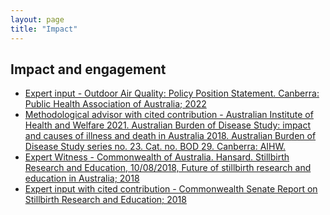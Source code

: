 ```yaml
---
layout: page 
title: "Impact"
---
```


## Impact and engagement

* [Expert input - Outdoor Air Quality: Policy Position Statement. Canberra: Public Health Association of Australia; 2022](https://www.phaa.net.au/advocacy-policy/policy-position-statements)
* [Methodological advisor with cited contribution - Australian Institute of Health and Welfare 2021. Australian Burden of Disease Study: impact and causes of illness 
and death in Australia 2018. Australian Burden of Disease Study series no. 23. Cat. no. BOD 29. Canberra: AIHW.](https://doi.org/10.25816/5ps1-j259)
* [Expert Witness - Commonwealth of Australia. Hansard. Stillbirth Research and Education, 10/08/2018, Future of stillbirth research and education in Australia; 2018](https://parlinfo.aph.gov.au/parlInfo/search/display/display.w3p;db=COMMITTEES;id=committees%2Fcommsen%2F12910144-af54-4ab2-b2c7-9b84f2e1c69c%2F0005;query=Id%3A%22committees%2Fcommsen%2F12910144-af54-4ab2-b2c7-9b84f2e1c69c%2F0004%22)
* [Expert input with cited contribution - Commonwealth Senate Report on Stillbirth Research and Education; 2018](https://www.aph.gov.au/Parliamentary_Business/Committees/Senate/Stillbirth_Research_and_Education/Stillbirth/~/media/Committees/stillbirth_ctte/report.pdf)
